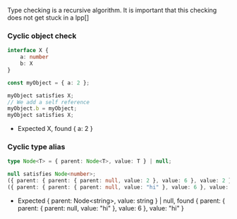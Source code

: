 Type checking is a recursive algorithm. It is important that this checking does not get stuck in a lpp[]

### Cyclic object check

```ts
interface X {
	a: number
	b: X
}

const myObject = { a: 2 };

myObject satisfies X;
// We add a self reference
myObject.b = myObject;
myObject satisfies X;
```

- Expected X, found { a: 2 }

### Cyclic type alias

```ts
type Node<T> = { parent: Node<T>, value: T } | null;

null satisfies Node<number>;
({ parent: { parent: { parent: null, value: 2 }, value: 6 }, value: 2 } satisfies Node<number>);
({ parent: { parent: { parent: null, value: "hi" }, value: 6 }, value: "hi" } satisfies Node<string>);
```

- Expected { parent: Node\<string>, value: string } | null, found { parent: { parent: { parent: null, value: "hi" }, value: 6 }, value: "hi" }
